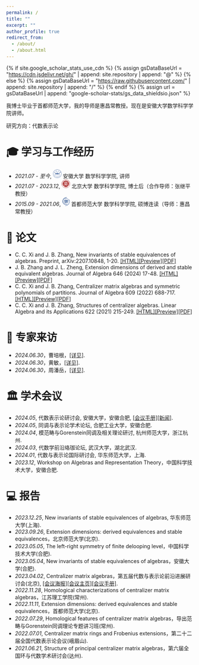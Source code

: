 ```yaml
---
permalink: /
title: ""
excerpt: ""
author_profile: true
redirect_from: 
  - /about/
  - /about.html
---
```


{% if site.google_scholar_stats_use_cdn %}
{% assign gsDataBaseUrl = "https://cdn.jsdelivr.net/gh/" | append: site.repository | append: "@" %}
{% else %}
{% assign gsDataBaseUrl = "https://raw.githubusercontent.com/" | append: site.repository | append: "/" %}
{% endif %}
{% assign url = gsDataBaseUrl | append: "google-scholar-stats/gs_data_shieldsio.json" %}

<span class='anchor' id='about-me'></span>

我博士毕业于首都师范大学，我的导师是惠昌常教授。现在是安徽大学数学科学学院讲师。

研究方向：代数表示论


<span class='anchor' id='-xl'></span>

# 🎓 学习与工作经历
- *2021.07 - 至今*, <a href="https://www.ahu.edu.cn/"><img class="svg" src="/images/ahu_logo.png" width="23pt"></a> 安徽大学 数学科学学院, 讲师
- *2021.07 - 2023.12*, <a href="https://www.pku.edu.cn/"><img class="svg" src="/images/pku_logo.png" width="23pt"></a> 北京大学 数学科学学院, 博士后（合作导师：张继平教授）
- *2015.09 - 2021.06*, <a href="https://www.cnu.edu.cn/"><img class="svg" src="/images/cnu_logo.png" width="20pt"></a> 首都师范大学 数学科学学院, 硕博连读（导师：惠昌常教授）
 
<span class='anchor' id='-xslw'></span>

# 📝 论文
- C. C. Xi and J. B. Zhang, New invariants of stable equivalences of algebras. Preprint, arXiv:2207.10848, 1-20.
[[HTML]](https://arxiv.org/abs/2207.10848)[[Preview]](https://github.com/ZhangJinBi/zhangjinbi.github.io/blob/main/pdf/04.pdf)[[PDF]](/pdf/04.pdf)
- J. B. Zhang and J. L. Zheng, Extension dimensions of derived and stable equivalent algebras. Journal of Algebra 646 (2024) 17-48.
[[HTML]](https://doi.org/10.1016/j.jalgebra.2024.01.035)[[Preview]](https://github.com/ZhangJinBi/zhangjinbi.github.io/blob/main/pdf/03.pdf)[[PDF]](/pdf/03.pdf)
- C. C. Xi and J. B. Zhang, Centralizer matrix algebras and symmetric polynomials of partitions. Journal of 
Algebra 609 (2022) 688-717.
[[HTML]](https://doi.org/10.1016/j.jalgebra.2022.06.037)[[Preview]](https://github.com/ZhangJinBi/zhangjinbi.github.io/blob/main/pdf/02.pdf)[[PDF]](/pdf/02.pdf)
- C. C. Xi and J. B. Zhang, Structures of centralizer algebras. Linear Algebra and its Applications 622 (2021) 215-249.
[[HTML]](https://doi.org/10.1016/j.laa.2021.03.034)[[Preview]](https://github.com/ZhangJinBi/zhangjinbi.github.io/blob/main/pdf/01.pdf)[[PDF]](/pdf/01.pdf)

<span class='anchor' id='-zjlf'></span>

# 💬 专家来访
- *2024.06.30*，曹培根，[[详见]](/pdf/20240630-报告海报-曹培根.pdf).
- *2024.06.30*，黄敏，[[详见]](/pdf/20240630-报告海报-黄敏.pdf).
- *2024.06.30*，周潘岳，[[详见]](/pdf/20240630-报告海报-周潘岳.pdf).

<span class='anchor' id='-xshy'></span>

# 🏛️ 学术会议
- *2024.05*, 代数表示论研讨会, 安徽大学，安徽合肥, [[会议手册]](/pdf/20240517-代数表示论研讨会-会议手册)[[新闻]](https://math.ahu.edu.cn/2024/0522/c10804a340700/page.htm).
- *2024.05*, 同调与表示论学术论坛, 合肥工业大学，安徽合肥.
- *2024.04*, 模范畴与Gorenstein同调及相关理论研讨, 杭州师范大学，浙江杭州.
- *2024.03*, 代数学前沿珞珈论坛, 武汉大学，湖北武汉.
- *2024.01*, 代数与表示论国际研讨会, 华东师范大学，上海.
- *2023.12*, Workshop on Algebras and Representation Theory，中国科学技术大学，安徽合肥.

<span class='anchor' id='-bg'></span>

# 💻 报告
- *2023.12.25*, New invariants of stable equivalences of algebras, 华东师范大学(上海).
- *2023.09.26*, Extension dimensions: derived equivalences and stable equivalences，北京师范大学(北京).
- *2023.05.05*, The left-right symmetry of finite delooping level，中国科学技术大学(合肥).
- *2023.05.04*, New invariants of stable equivalences of algebras，安徽大学(合肥).
- *2023.04.02*, Centralizer matrix algebras，第五届代数与表示论前沿进展研讨会(北京), [[会议海报]](https://www.wemath.cn/conference/index.php?id=rep5)[[会议主页]](https://www.wemath.cn/conference/schedule.php?id=rep5)[[会议手册]](https://math.cnu.edu.cn/docs/2023-04/30a27ad4ff904ff09ada4e08f70ba69a.pdf).
- *2022.11.28*, Homological characterizations of centralizer matrix algebras，江苏理工学院(常州).
- *2022.11.11*, Extension dimensions: derived equivalences and stable equivalences，首都师范大学(北京).
- *2022.07.29*, Homological features of centralizer matrix algebras，导出范畴与Gorenstein同调理论专题讲习班(常州).
- *2022.07.01*, Centralizer matrix rings and Frobenius extensions，第二十二届全国代数表示论会议(峨眉山).
- *2021.06.21*, Structure of principal centralizer matrix algebras，第六届全国环与代数学术研讨会(达州).

